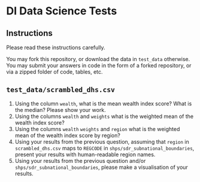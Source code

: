 # DI Data Science Tests

## Instructions

Please read these instructions carefully.

You may fork this repository, or download the data in `test_data` otherwise.
You may submit your answers in code in the form of a forked repository, or via a zipped folder of code, tables, etc.

## `test_data/scrambled_dhs.csv`

1. Using the column `wealth`, what is the mean wealth index score? What is the median? Please show your work.
2. Using the columns `wealth` and `weights` what is the weighted mean of the wealth index score?
3. Using the columns `wealth` `weights` and `region` what is the weighted mean of the wealth index score by region?
4. Using your results from the previous question, assuming that `region` in `scrambled_dhs.csv` maps to `REGCODE` in `shps/sdr_subnational_boundaries`, present your results with human-readable region names.
5. Using your results from the previous question and/or `shps/sdr_subnational_boundaries`, please make a visualisation of your results.

